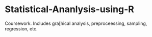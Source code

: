 # Statistical-Ananlysis-using-R
Coursework. Includes gra[hical analysis, preproceessing, sampling, regression, etc.
